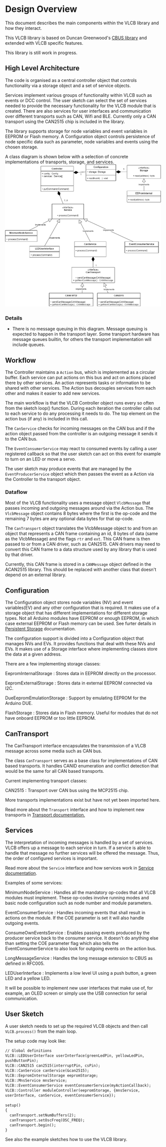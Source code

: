 # Design Overview
This document describes the main components within the VLCB library and how they interact.


This VLCB library is based on Duncan Greenwood's [CBUS library](https://github.com/MERG-DEV/CBUS)
and extended with VLCB specific features.

This library is still work in progress.

## High Level Architecture
The code is organised as a central controller object that controls functionality
via a storage object and a set of service objects.

Services implement various groups of functionality within VLCB such as events or DCC control.
The user sketch can select the set of services needed to provide the necessary functionality
for the VLCB module that is created.
There are also services for user interfaces and communication over different transports such as CAN, Wifi and BLE.
Currently only a CAN transport using the CAN2515 chip is included in the library.

The library supports storage for node variables and event variables in EEPROM or Flash memory.
A Configuration object controls persistence of node specific data such as parameter, node variables
and events using the chosen storage.

A class diagram is shown below with a selection of concrete implementations of transports, storage, 
and services.
![Class Diagram](VLCB-Arduino-Classes.png)

### Details
* There is no message queuing in this diagram. Message queuing is expected to happen in the transport layer.
  Some transport hardware has message queues builtin, for others the transport implementation
  will include queues.

## Workflow
The Controller maintains a ```Action``` bus, which is implemented as a circular buffer.
Each service can put actions on this bus and act on actions placed there by other services.
An action represents tasks or information to be shared with other services. 
The Action bus decouples services from each other and makes it easier to add new services.

The main workflow is that the VLCB Controller object runs every so often from the sketch loop() function.
During each iteration the controller calls out to each service to do any processing it needs to do. 
The top element on the action bus (if any) is included in this call.

The ```CanService``` checks for incoming messages on the CAN bus and if the action object passed
from the controller is an outgoing message it sends it to the CAN bus.

The ```EventConsumerService``` may react to consumed events by calling a user registered callback so that
the user sketch can act on this event for example to turn on an LED or move a servo.

The user sketch may produce events that are managed by the ```EventProducerService``` object which then passes
the event as a Action via the Controller to the transport object.

### Dataflow
Most of the VLCB functionality uses a message object ```VlcbMessage``` that passes incoming and
outgoing messages around via the Action bus. 
The ```VlcbMessage``` object contains 8 bytes where the first is the op-code and the remaining 7 bytes
are any optional data bytes for that op-code.

The ```CanTransport``` object translates the VlcbMessage object to and from an object that represents
a CAN frame containing an id, 8 bytes of data (same as the VlcbMessage) and the flags
```rtr``` and ```ext```.
This CAN frame is then passed to or from a CAN driver, such as CAN2515. 
CAN drivers may need to convert this CAN frame to a data structure used by any library
that is used by that driver.

Currently, this CAN frame is stored in a ```CANMessage``` object defined in the ACAN2515 library.
This should be replaced with another class that doesn't depend on an external library.

## Configuration
The Configuration object stores node variables (NV) and event variables(EV) and any other configuration
that is required. It makes use of a storage object that has different implementations for different
storage types. Not all Arduino modules have EEPROM or enough EEPROM, in which case external EEPROM or
Flash memory can be used.
See furter details in [Persistent Storage](PersistentStorage.md) documentation.

The configuration support is divided into a Configuration object that manages NVs and EVs.
It provides functions that deal with these NVs and EVs. 
It makes use of a Storage interface where implementing classes store the data at a given
address.

There are a few implementing storage classes:

EepromInternalStorage
: Stores data in EEPROM directly on the processor.

EepromExternalStorage
: Stores data in external EEPROM connected via I2C.

DueEepromEmulationStorage
: Support by emulating EEPROM for the Arduino DUE.

FlashStorage
: Stores data in Flash memory. Useful for modules that do not have onboard EEPROM or too
little EEPROM.

## CanTransport
The CanTransport interface encapsulates the transmission of a VLCB message across some
media such as CAN bus.

The class ```CanTransport``` serves as a base class for implementations of CAN based transports. 
It handles CANID enumeration and conflict detection that would be the same for all CAN based transports. 

Current implementing transport classes:

CAN2515
: Transport over CAN bus using the MCP2515 chip.

More transports implementations exist but have not yet been imported here.

Read more about the ```Transport``` interface and how to implement new transports in
[Transport documentation.](Transport.md)

## Services

The interpretation of incoming messages is handled by a set of services.
VLCB offers up a message to each service in turn. 
If a service is able to handle that message no further services will be offered the message.
Thus, the order of configured services is important.

Read more about the ```Service``` interface and how services work in 
[Service documentation](Service.md).

Examples of some services:

MinimumNodeService
: Handles all the mandatory op-codes that all VLCB modules must implement. 
These op-codes involve running modes and basic node configuration such as node number and
module parameters.

EventConsumerService
: Handles incoming events that shall result in actions on the module.
If the COE parameter is set it will also handle outgoing events.

ConsumeOwnEventsService
: Enables passing events produced by the producer service back to the consumer service.
It doesn't do anything else than setting the COE parameter flag which also tells
the EventConsumerService to also look for outgoing events on the action bus.

LongMessageService
: Handles the long message extension to CBUS as defined in RFC005.

LEDUserInterface
: Implements a low level UI using a push button, a green LED and a yellow LED.

It will be possible to implement new user interfaces that make use of, for example, an OLED screen or simply
use the USB connection for serial communication.

## User Sketch

A user sketch needs to set up the required VLCB objects and then call ```VLCB.process()``` from 
the main loop.

The setup code may look like:
```
// Global definitions
VLCB::LEDUserInterface userInterface(greenLedPin, yellowLedPin, pushButtonPin); 
VLCB::CAN2515 can2515(interruptPin, csPin); 
VLCB::CanService canService(&can2515);
VLCB::EepromInternalStorage eepromStorage;
VLCB::MnsService mnsService;
VLCB::EventConsumerService eventConsumerService(myActionCallback);
VLCB::Controller moduleController(eepromStorage, {mnsService, userInterface, canService, eventConsumerService});

setup()
{
  canTransport.setNumBuffers(2);
  canTransport.setOscFreq(OSC_FREQ);
  canTransport.begin();
}
```
See also the example sketches how to use the VLCB library.